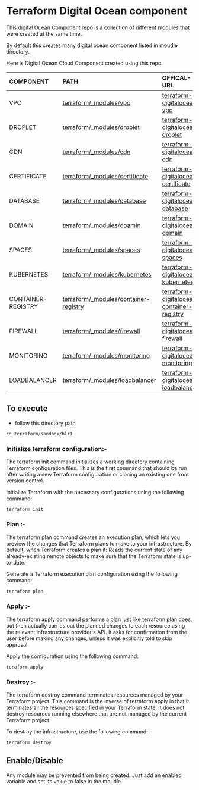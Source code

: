 # Terraform Digital Ocean component

This digital Ocean Component repo is a collection of different modules that were created at the same time.

By default this creates many digital ocean component listed in moudle directory.

Here is Digital Ocean Cloud Component created using this repo. 

|COMPONENT           |PATH  | OFFICAL-URL|
|:-------------------|:-----|:---------|
|VPC|[terraform/_modules/vpc](https://github.com/terraform-do-modules/terraform-digitalocean-components/tree/master/terraform/_modules/vpc)|[terraform-digitalocean-vpc](https://github.com/terraform-do-modules/terraform-digitalocean-vpc)|
|DROPLET|[terraform/_modules/droplet](https://github.com/terraform-do-modules/terraform-digitalocean-components/tree/master/terraform/_modules/droplet)|[terraform-digitalocean-droplet](https://github.com/terraform-do-modules/terraform-digitalocean-droplet)|
|CDN|[terraform/_modules/cdn](https://github.com/terraform-do-modules/terraform-digitalocean-components/tree/master/terraform/_modules/cdn)|[terraform-digitalocean-cdn](https://github.com/terraform-do-modules/terraform-digitalocean-cdn)|
|CERTIFICATE|[terraform/_modules/certificate](https://github.com/terraform-do-modules/terraform-digitalocean-components/tree/master/terraform/_modules/certificate)|[terraform-digitalocean-certificate](https://github.com/terraform-do-modules/terraform-digitalocean-certificate)|
|DATABASE|[terraform/_modules/database](https://github.com/terraform-do-modules/terraform-digitalocean-components/tree/master/terraform/_modules/database)|[terraform-digitalocean-database](https://github.com/terraform-do-modules/terraform-digitalocean-database)|
|DOMAIN|[terraform/_modules/doamin](https://github.com/terraform-do-modules/terraform-digitalocean-components/tree/master/terraform/_modules/domain)|[terraform-digitalocean-domain](https://github.com/terraform-do-modules/terraform-digitalocean-domain)|
|SPACES|[terraform/_modules/spaces](https://github.com/terraform-do-modules/terraform-digitalocean-components/tree/master/terraform/_modules/spaces)|[terraform-digitalocean-spaces](https://github.com/terraform-do-modules/terraform-digitalocean-spaces)|
|KUBERNETES|[terraform/_modules/kubernetes](https://github.com/terraform-do-modules/terraform-digitalocean-components/tree/master/terraform/_modules/kubernetes)|[terraform-digitalocean-kubernetes](https://github.com/terraform-do-modules/terraform-digitalocean-kubernetes)|
|CONTAINER-REGISTRY|[terraform/_modules/container-registry](https://github.com/terraform-do-modules/terraform-digitalocean-components/tree/master/terraform/_modules/container-registry)|[terraform-digitalocean-container-registry](https://github.com/terraform-do-modules/terraform-digitalocean-container-registry)|
|FIREWALL|[terraform/_modules/firewall](https://github.com/terraform-do-modules/terraform-digitalocean-components/tree/master/terraform/_modules/firewall)|[terraform-digitalocean-firewall](https://github.com/terraform-do-modules/terraform-digitalocean-firewall)|
|MONITORING|[terraform/_modules/monitoring](https://github.com/terraform-do-modules/terraform-digitalocean-components/tree/master/terraform/_modules/monitoring)|[terraform-digitalocean-monitoring](https://github.com/terraform-do-modules/terraform-digitalocean-monitoring)|
|LOADBALANCER|[terraform/_modules/loadbalancer](https://github.com/terraform-do-modules/terraform-digitalocean-components/tree/master/terraform/_modules/loadbalancer)|[terraform-digitalocean-loadbalancer](https://github.com/terraform-do-modules/terraform-digitalocean-loadbalancer)|


## To execute
- follow this directory path
```
cd terraform/sandbox/blr1
```
### Initialize terraform configuration:-
The terraform init command initializes a working directory containing Terraform configuration files. This is the first command that should be run after writing a new Terraform configuration or cloning an existing one from version control.

Initialize Terraform with the necessary configurations using the following command:
```
terraform init 
```

### Plan :-
The terraform plan command creates an execution plan, which lets you preview the changes that Terraform plans to make to your infrastructure. By default, when Terraform creates a plan it: Reads the current state of any already-existing remote objects to make sure that the Terraform state is up-to-date.

Generate a Terraform execution plan configuration using the following command:
```
terraform plan
```
### Apply :-
The terraform apply command performs a plan just like terraform plan does, but then actually carries out the planned changes to each resource using the relevant infrastructure provider's API. It asks for confirmation from the user before making any changes, unless it was explicitly told to skip approval.

Apply the configuration using the following command:
```
teraform apply
```
### Destroy :-
The terraform destroy command terminates resources managed by your Terraform project. This command is the inverse of terraform apply in that it terminates all the resources specified in your Terraform state. It does not destroy resources running elsewhere that are not managed by the current Terraform project.

To destroy the infrastructure, use the following command:
```
terraform destroy
```

## Enable/Disable 
Any module may be prevented from being created. Just add an enabled variable and set its value to false in the moudle. 